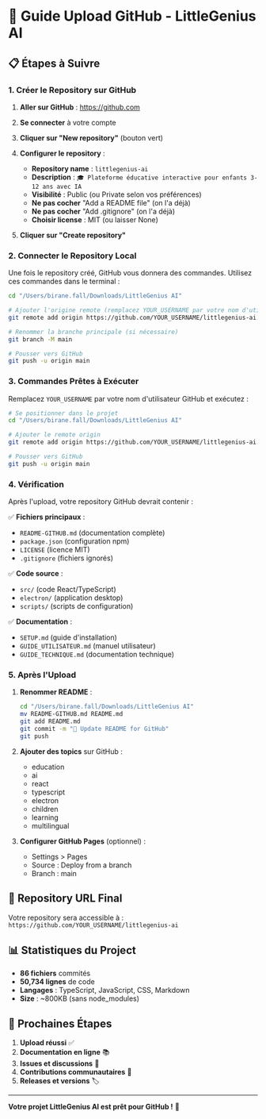 # 🚀 Guide Upload GitHub - LittleGenius AI

## 📋 Étapes à Suivre

### 1. Créer le Repository sur GitHub

1. **Aller sur GitHub** : https://github.com
2. **Se connecter** à votre compte
3. **Cliquer sur "New repository"** (bouton vert)
4. **Configurer le repository** :
   - **Repository name** : `littlegenius-ai`
   - **Description** : `🎓 Plateforme éducative interactive pour enfants 3-12 ans avec IA`
   - **Visibilité** : Public (ou Private selon vos préférences)
   - **Ne pas cocher** "Add a README file" (on l'a déjà)
   - **Ne pas cocher** "Add .gitignore" (on l'a déjà)
   - **Choisir license** : MIT (ou laisser None)

5. **Cliquer sur "Create repository"**

### 2. Connecter le Repository Local

Une fois le repository créé, GitHub vous donnera des commandes. Utilisez ces commandes dans le terminal :

```bash
cd "/Users/birane.fall/Downloads/LittleGenius AI"

# Ajouter l'origine remote (remplacez YOUR_USERNAME par votre nom d'utilisateur GitHub)
git remote add origin https://github.com/YOUR_USERNAME/littlegenius-ai.git

# Renommer la branche principale (si nécessaire)
git branch -M main

# Pousser vers GitHub
git push -u origin main
```

### 3. Commandes Prêtes à Exécuter

Remplacez `YOUR_USERNAME` par votre nom d'utilisateur GitHub et exécutez :

```bash
# Se positionner dans le projet
cd "/Users/birane.fall/Downloads/LittleGenius AI"

# Ajouter le remote origin
git remote add origin https://github.com/YOUR_USERNAME/littlegenius-ai.git

# Pousser vers GitHub
git push -u origin main
```

### 4. Vérification

Après l'upload, votre repository GitHub devrait contenir :

✅ **Fichiers principaux** :
- `README-GITHUB.md` (documentation complète)
- `package.json` (configuration npm)
- `LICENSE` (licence MIT)
- `.gitignore` (fichiers ignorés)

✅ **Code source** :
- `src/` (code React/TypeScript)
- `electron/` (application desktop)
- `scripts/` (scripts de configuration)

✅ **Documentation** :
- `SETUP.md` (guide d'installation)
- `GUIDE_UTILISATEUR.md` (manuel utilisateur)
- `GUIDE_TECHNIQUE.md` (documentation technique)

### 5. Après l'Upload

1. **Renommer README** :
   ```bash
   cd "/Users/birane.fall/Downloads/LittleGenius AI"
   mv README-GITHUB.md README.md
   git add README.md
   git commit -m "📝 Update README for GitHub"
   git push
   ```

2. **Ajouter des topics** sur GitHub :
   - education
   - ai
   - react
   - typescript
   - electron
   - children
   - learning
   - multilingual

3. **Configurer GitHub Pages** (optionnel) :
   - Settings > Pages
   - Source : Deploy from a branch
   - Branch : main

## 🎯 Repository URL Final

Votre repository sera accessible à :
`https://github.com/YOUR_USERNAME/littlegenius-ai`

## 📊 Statistiques du Project

- **86 fichiers** commités
- **50,734 lignes** de code
- **Langages** : TypeScript, JavaScript, CSS, Markdown
- **Size** : ~800KB (sans node_modules)

## 🌟 Prochaines Étapes

1. **Upload réussi** ✅
2. **Documentation en ligne** 📚
3. **Issues et discussions** 💬
4. **Contributions communautaires** 🤝
5. **Releases et versions** 🏷️

---

**Votre projet LittleGenius AI est prêt pour GitHub !** 🚀